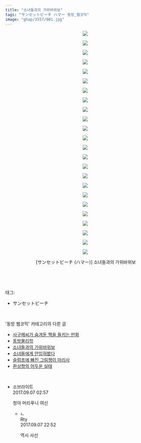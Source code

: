 ```yaml
---
title: "소녀들과의 가위바위보"
tags: "サンセットビーチ ハマー 동방_웹코믹"
image: "ghap/3557/001.jpg"
---
```

<div class="article">
<p style="text-align: center; clear: none; float: none;"><img src="{{ site.nasurl }}/ghap/3557/001.jpg"/></p>
<p style="text-align: center; clear: none; float: none;"><img src="{{ site.nasurl }}/ghap/3557/002.jpg"/></p>
<p style="text-align: center; clear: none; float: none;"><img src="{{ site.nasurl }}/ghap/3557/003.jpg"/></p>
<p style="text-align: center; clear: none; float: none;"><img src="{{ site.nasurl }}/ghap/3557/004.jpg"/></p>
<p style="text-align: center; clear: none; float: none;"><img src="{{ site.nasurl }}/ghap/3557/005.jpg"/></p>
<p style="text-align: center; clear: none; float: none;"><img src="{{ site.nasurl }}/ghap/3557/006.jpg"/></p>
<p style="text-align: center; clear: none; float: none;"><img src="{{ site.nasurl }}/ghap/3557/007.jpg"/></p>
<p style="text-align: center; clear: none; float: none;"><img src="{{ site.nasurl }}/ghap/3557/008.jpg"/></p>
<p style="text-align: center; clear: none; float: none;"><img src="{{ site.nasurl }}/ghap/3557/009.jpg"/></p>
<p style="text-align: center; clear: none; float: none;"><img src="{{ site.nasurl }}/ghap/3557/010.jpg"/></p>
<p style="text-align: center; clear: none; float: none;"><img src="{{ site.nasurl }}/ghap/3557/011.jpg"/></p>
<p style="text-align: center; clear: none; float: none;"><img src="{{ site.nasurl }}/ghap/3557/012.jpg"/></p>
<p style="text-align: center; clear: none; float: none;"><img src="{{ site.nasurl }}/ghap/3557/013.jpg"/></p>
<p style="text-align: center; clear: none; float: none;"><img src="{{ site.nasurl }}/ghap/3557/014.jpg"/></p>
<p style="text-align: center; clear: none; float: none;"><img src="{{ site.nasurl }}/ghap/3557/015.jpg"/></p>
<p style="text-align: center; clear: none; float: none;"><img src="{{ site.nasurl }}/ghap/3557/016.jpg"/></p>
<p style="text-align: center; clear: none; float: none;"><img src="{{ site.nasurl }}/ghap/3557/017.jpg"/></p>
<p style="text-align: center; clear: none; float: none;"><img src="{{ site.nasurl }}/ghap/3557/018.jpg"/></p>
<p style="text-align: center; clear: none; float: none;"><img src="{{ site.nasurl }}/ghap/3557/019.jpg"/></p>
<p style="text-align: center; clear: none; float: none;"><img src="{{ site.nasurl }}/ghap/3557/020.jpg"/></p>
<p style="text-align: center; clear: none; float: none;"><img src="{{ site.nasurl }}/ghap/3557/021.jpg"/></p>
<p style="text-align: center; clear: none; float: none;"><img src="{{ site.nasurl }}/ghap/3557/022.jpg"/></p>
<p style="text-align: center; clear: none; float: none;"><img src="{{ site.nasurl }}/ghap/3557/023.jpg"/></p>
<p style="text-align: center; clear: none; float: none;"><img src="{{ site.nasurl }}/ghap/3557/024.jpg"/></p>
<p style="text-align: center; clear: none; float: none;"> [サンセットビーチ (ハマー)] 소녀들과의 가위바위보</p>
<p><br/></p>
</div><br/>
<div class="tagTrail">
<p>태그: </p>
<ul>
<li>サンセットビーチ</li>
</ul>
</div><br/>
<div class="another">
<p>'동방 웹코믹' 카테고리의 다른 글</p>
<ul>
<li><a href="/2017-07-14-ghap_3559">사구메씨가 숨겨둔 책을 들키는 만화</a></li>
<li><a href="/2017-07-14-ghap_3558">동방물리학</a></li>
<li><a href="/2017-07-14-ghap_3557">소녀들과의 가위바위보</a></li>
<li><a href="/2017-07-14-ghap_3556">소녀들에게 안입혀봤다</a></li>
<li><a href="/2017-07-14-ghap_3553">슬럼프에 빠진 그림쟁이 마리사</a></li>
<li><a href="/2017-07-14-ghap_3552">환상향의 어두운 실태</a></li>
</ul>
</div><br/>
<div class="cb_module cb_fluid">
<div class="cb_wrt cb_profile">
<div class="comment">
<ul>
<li class="cb_thumb_off" id="comment15077926">
<div class="cb_comment_area">
<div class="cb_info_area">
<div class="cb_section">
<span class="cb_nick_name">소브라이트</span>
</div>
<div class="cb_section">
<span class="cb_date">2017.09.07 02:57 </span>
</div>
</div>
<div class="cb_dsc_comment">
<p class="cb_dsc">
											청아 머리푸니 여신
										</p>
</div>
<ul>
<li class="cb_thumb_off" id="comment15078434">
<span class="cb_bu_subnode">ㄴ</span>
<div class="cb_comment_area">
<div class="cb_info_area">
<div class="cb_section">
<span class="cb_nick_name">Rty</span>
</div>
<div class="cb_section">
<span class="cb_date">2017.09.07 22:52 </span>
</div>
</div>
<div class="cb_dsc_comment">
<p class="cb_dsc">
																역시 사선
															</p>
</div>
</div>
</li>
</ul>
</div></li>
</ul>
</div>
</div><!-- commentList close -->
</div><br/>
